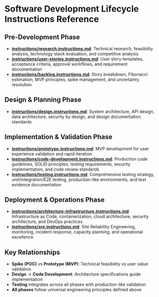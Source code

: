 # Software Development Lifecycle Instructions Reference

## Pre-Development Phase
- **[instructions/research.instructions.md](./instructions/research.instructions.md)**: Technical research, feasibility analysis, technology stack evaluation, and competitive analysis
- **[instructions/user-stories.instructions.md](./instructions/user-stories.instructions.md)**: User story templates, acceptance criteria, approval workflows, and requirement documentation
- **[instructions/backlog.instructions.md](./instructions/backlog.instructions.md)**: Story breakdown, Fibonacci estimation, MVP principles, spike management, and uncertainty resolution

## Design & Planning Phase
- **[instructions/design.instructions.md](./instructions/design.instructions.md)**: System architecture, API design, data architecture, security by design, and design documentation standards

## Implementation & Validation Phase
- **[instructions/prototype.instructions.md](./instructions/prototype.instructions.md)**: MVP development for user experience validation and rapid iteration
- **[instructions/code-development.instructions.md](./instructions/code-development.instructions.md)**: Production code guidelines, SOLID principles, testing requirements, security implementation, and code review standards
- **[instructions/testing.instructions.md](./instructions/testing.instructions.md)**: Comprehensive testing strategy, unit/integration/E2E testing, production-like environments, and test evidence documentation

## Deployment & Operations Phase
- **[instructions/architecture-infrastructure.instructions.md](./instructions/architecture-infrastructure.instructions.md)**: Infrastructure as Code, containerization, cloud architecture, security architecture, and DevOps practices
- **[instructions/sre.instructions.md](./instructions/sre.instructions.md)**: Site Reliability Engineering, monitoring, incident response, capacity planning, and operational excellence

## Key Relationships
- **Spike (POC)** vs **Prototype (MVP)**: Technical feasibility vs user value validation
- **Design** → **Code Development**: Architecture specifications guide implementation
- **Testing** integrates across all phases with production-like validation
- **All phases** follow universal engineering principles defined above
